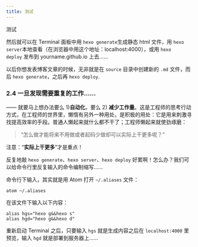 ```yaml
---
title: 测试
---
```


测试

然后就可以在 Terminal 面板中用 `hexo generate`生成静态 html 文件，用 `hexo server`本地查看（在浏览器中用这个地址：localhost:4000），或用 `hexo deploy` 发布到 yourname.github.io 上去……

以后你想发表博客文章的时候，无非就是在 `source` 目录中创建新的 `.md` 文件，而后 `hexo generate`，之后再 `hexo deploy`.

### 2.4 一旦发现需要重复的工作……

—— 就要马上想办法要么 1)**自动化**，要么 2) **减少工作量**。这是工程师的思考行动方式，在工程师的世界里，懒惰有另外一种用处，是积极的用处：它是用来刺激寻找提高效率的手段。普通人懒起来就什么都不干了；工程师懒起来就使劲琢磨：

> “怎么做才能将来不用做或者起码少做却可以实际上干更多呢？”

注意：“**实际上干更多**”才是重点！

反复地敲 `hexo generate`、`hexo server`、`hexo deploy` 好累啊！怎么办？我们可以给命令行里反复输入的命令编制缩写……

命令行下输入，其实就是用 Atom 打开 `~/.aliases` 文件：

```
atom ~/.aliases

```

在该文件下输入以下内容：

```
alias hgs="hexo g&&hexo s"
alias hgd="hexo g&&hexo d"

```

重新启动 Terminal 之后，只要输入 `hgs` 就是生成内容之后在 `localhost:4000` 里预览，输入 `hgd` 就是部署到服务器上……